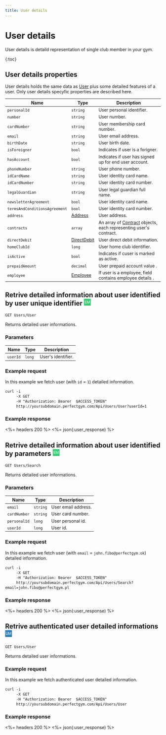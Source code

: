 ```yaml
---
title: User details
---
```


# User details

User details is detaild representation of single club member in your gym. 

{:toc}


## <a name="properties"></a>User details properties

User details holds the same data as [User][User] plus some detailed features of a user. Only user details specyfic properties are described here.

Name            				| Type      				| Description
--------------------------------|---------------------------|----------------------
`personalId`					|`string`					| User personal identifier.
`number`          				|`string`   				| User number.
`cardNumber`       				|`string`   				| User membership card number.
`email`          				|`string`   				| User email address.
`birthDate`         			|`string`   				| User birth date.
`isForeigner`					|`bool`						| Indicates if user is a forigner.
`hasAccount`					|`bool`						| Indicates if user has signed up for end user account.
`phoneNumber`      				|`string`   				| User phone number.
`idCardName`					|`string`					| User identity card name.
`idCardNumber`  				|`string`					| User identity card number.
`legalGuardian`  				|`string`					| User legal guardian full name.
`newsletterAgreement`			|`bool`						| User identity card name.
`termsAndConditionsAgreement`  	|`bool`						| User identity card number.
`address`           			|[Address][Address]     	| User address.
`contracts`   					|`array`   					| An array of [Contract][Contract] objects, each representing user's contract.
`directDebit`					|[DirectDebit][DirectDebit]	| User direct debit information.
`homeClubId`					|`long`						| User home club identifier.
`isActive`     					|`bool`     				| Indicates if cuser is marked as active.
`prepaidAmount`     			|`decimal`     				| User prepaid account value .
`employee`     			        |[Employee][Employee]     	| If user is a employee, field contains employee details .




## Retrive detailed information about user identified by user unique identifier ![alt text][EM]

    GET Users/User

Returns detailed user informations.


### Parameters

Name            | Type       | Description
----------------|------------|------------------------
`userId`        |`long`      | User's identifier.


### Example request

In this example we fetch user (with `id` = `1`) detailed information.

``` command-line
curl -i 
     -X GET 
     -H "Authorization: Bearer  $ACCESS_TOKEN"  
     http://yoursubdomain.perfectgym.com/Api/Users/User?userId=1
```


### Example response

<%= headers 200 %>
<%= json(:user_response) %>



## Retrive detailed information about user identified by parameters ![alt text][EM]

    GET Users/Search

Returns detailed user informations.


### Parameters

Name            | Type       | Description
----------------|------------|------------------------
`email`	        |`string`    | User email address.
`cardNumber`    |`string`    | User card number.
`personalId`    |`long`      | User personal id.
`userId`        |`long`      | User id.

### Example request

In this example we fetch user (with `email` = `john.fibo@perfectgym.ok`) detailed information.

``` command-line
curl -i 
     -X GET 
     -H "Authorization: Bearer  $ACCESS_TOKEN"  
     http://yoursubdomain.perfectgym.com/Api/Users/Search?email=john.fibo@perfectgym.pl
```


### Example response

<%= headers 200 %>
<%= json(:user_response) %>

## Retrive authenticated user detailed informations ![alt text][UM]

    GET Users/User

Returns detailed user informations.


### Example request

In this example we fetch authenticated user detailed information.

``` command-line
curl -i 
     -X GET 
     -H "Authorization: Bearer  $ACCESS_TOKEN"  
     http://yoursubdomain.perfectgym.com/Api/Users/User
```


### Example response

<%= headers 200 %>
<%= json(:user_response) %>



[User]: /api/users/user#properties
[Contract]: /api/contracts/contractdetails#properties
[Address]: /appendix/datatypes/address
[Employee]: /appendix/datatypes/employee
[DirectDebit]: /appendix/datatypes/directdebit

[EM]: /assets/images/employee.png "Employee mode"
[UM]: /assets/images/user.png "User mode"
